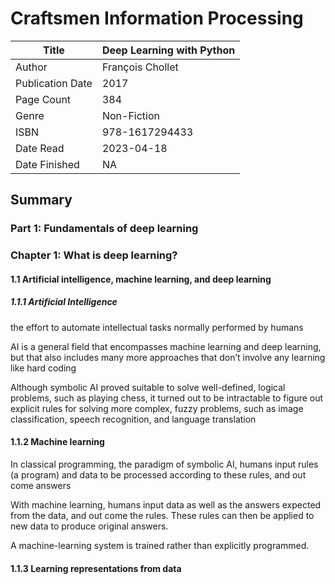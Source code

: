 # Craftsmen Information Processing

| Title            | Deep Learning with Python |
|------------------|---------------------------|
| Author           | François Chollet          |
| Publication Date | 2017                      |
| Page Count       | 384                       |
| Genre            | Non-Fiction               |
| ISBN             | 978-1617294433            |
| Date Read        | 2023-04-18                |
| Date Finished    | NA                        |


## Summary

### Part 1: Fundamentals of deep learning

### Chapter 1: What is deep learning?

#### 1.1 Artificial intelligence, machine learning, and deep learning

##### 1.1.1 Artificial Intelligence 

the effort to automate intellectual tasks normally performed by humans

AI is a general field that encompasses machine learning and
deep learning, but that also includes many more approaches that don’t involve any
learning like hard coding

 Although symbolic AI proved suitable to solve well-defined, logical problems, such as
playing chess, it turned out to be intractable to figure out explicit rules for solving more
complex, fuzzy problems, such as image classification, speech recognition, and language translation

#### 1.1.2 Machine learning

In classical programming, the paradigm of symbolic AI, humans input rules (a program) and data to
be processed according to these rules, and out come answers

With machine learning, humans input data as well as the answers expected from the data,
and out come the rules. These rules can then be applied to new data to produce original answers.

A machine-learning system is trained rather than explicitly programmed.

#### 1.1.3 Learning representations from data